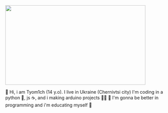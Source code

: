 <img src="https://i.pinimg.com/originals/9e/02/19/9e0219981bef57925b9f2c9dd49f2adc.jpg" width="440" height="250" />

👋 Hi, i am Tyom1ch (14 y.o). I live in Ukraine (Chernivtsi city)
I'm coding in a python 🐍, js ☕, and i making arduino projects 👨‍💻
🔬 I'm gonna be better in programming and i'm educating myself 🔬
